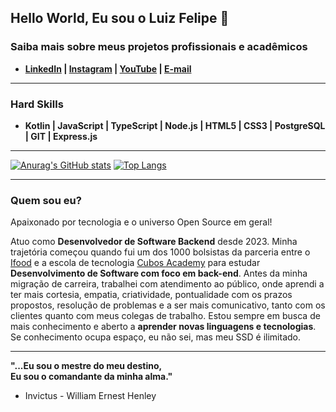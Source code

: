 ## Hello World, Eu sou o Luiz Felipe 🖖



### Saiba mais sobre meus projetos profissionais e acadêmicos

- **[LinkedIn](https://www.linkedin.com/in/devlfreis/) | [Instagram](https://www.instagram.com/lfreis_oficial/) | [YouTube](https://www.youtube.com/channel/UCHtZUpwqO_FhX5qshDDdCow) | [E-mail](mailto:lfreis.contato@gmail.com)**

---

### Hard Skills

- **Kotlin | JavaScript | TypeScript | Node.js | HTML5 | CSS3 | PostgreSQL | GIT | Express.js**

---

[![Anurag's GitHub stats](https://github-readme-stats.vercel.app/api?username=DevFelipreis&show_icons=true&bg_color=000000&title_color=8A2BE2&text_color=808080&border_color=000000)](https://github.com/DevFelipreis) [![Top Langs](https://github-readme-stats.vercel.app/api/top-langs/?username=DevFelipreis&layout=compact&bg_color=000000&text_color=808080&title_color=8A2BE2&hide_border=true)](https://github.com/DevFelipreis)

---

### Quem sou eu?

Apaixonado por tecnologia e o universo Open Source em geral!

Atuo como **Desenvolvedor de Software Backend** desde 2023. Minha trajetória começou quando fui um dos 1000 bolsistas da parceria entre o [Ifood](https://www.ifood.com.br/) e a escola de tecnologia [Cubos Academy](https://cubos.academy/) para estudar **Desenvolvimento de Software com foco em back-end**. Antes da minha migração de carreira, trabalhei com atendimento ao público, onde aprendi a ter mais cortesia, empatia, criatividade, pontualidade com os prazos propostos, resolução de problemas e a ser mais comunicativo, tanto com os clientes quanto com meus colegas de trabalho. Estou sempre em busca de mais conhecimento e aberto a **aprender novas linguagens e tecnologias**. Se conhecimento ocupa espaço, eu não sei, mas meu SSD é ilimitado.

---

**"...Eu sou o mestre do meu destino,  
Eu sou o comandante da minha alma."**  
- Invictus - William Ernest Henley
